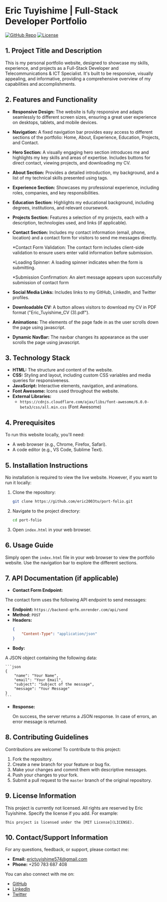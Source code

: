 # Eric Tuyishime | Full-Stack Developer Portfolio

[![GitHub Repo](https://img.shields.io/badge/GitHub-Repo-blue?logo=github)](https://github.com/eric2003tu/port-folio)
[![License](https://img.shields.io/badge/License-None-lightgrey)](./LICENSE) <!-- Update if you add a license -->

## 1. Project Title and Description

This is my personal portfolio website, designed to showcase my skills, experience, and projects as a Full-Stack Developer and Telecommunications & ICT Specialist. It's built to be responsive, visually appealing, and informative, providing a comprehensive overview of my capabilities and accomplishments.

## 2. Features and Functionality

*   **Responsive Design:**  The website is fully responsive and adapts seamlessly to different screen sizes, ensuring a great user experience on desktops, tablets, and mobile devices.
*   **Navigation:** A fixed navigation bar provides easy access to different sections of the portfolio: Home, About, Experience, Education, Projects, and Contact.
*   **Hero Section:**  A visually engaging hero section introduces me and highlights my key skills and areas of expertise.  Includes buttons for direct contact, viewing projects, and downloading my CV.
*   **About Section:**  Provides a detailed introduction, my background, and a list of my technical skills presented using tags.
*   **Experience Section:**  Showcases my professional experience, including roles, companies, and key responsibilities.
*   **Education Section:**  Highlights my educational background, including degrees, institutions, and relevant coursework.
*   **Projects Section:**  Features a selection of my projects, each with a description, technologies used, and links (if applicable).
*   **Contact Section:**  Includes my contact information (email, phone, location) and a contact form for visitors to send me messages directly.

    *Contact Form Validation: The contact form includes client-side validation to ensure users enter valid information before submission.

    *Loading Spinner: A loading spinner indicates when the form is submitting.

    *Submission Confirmation: An alert message appears upon successfully submission of contact form
*   **Social Media Links:** Includes links to my GitHub, LinkedIn, and Twitter profiles.
*   **Downloadable CV:** A button allows visitors to download my CV in PDF format ("Eric\_Tuyishime\_CV (3).pdf").
*   **Animations:** The elements of the page fade in as the user scrolls down the page using javascript.
*   **Dynamic NavBar:** The navbar changes its appearance as the user scrolls the page using javascript.

## 3. Technology Stack

*   **HTML:**  The structure and content of the website.
*   **CSS:** Styling and layout, including custom CSS variables and media queries for responsiveness.
*   **JavaScript:**  Interactive elements, navigation, and animations.
*   **Font Awesome:** Icons used throughout the website.
*   **External Libraries:**
    *   `https://cdnjs.cloudflare.com/ajax/libs/font-awesome/6.0.0-beta3/css/all.min.css` (Font Awesome)

## 4. Prerequisites

To run this website locally, you'll need:

*   A web browser (e.g., Chrome, Firefox, Safari).
*   A code editor (e.g., VS Code, Sublime Text).

## 5. Installation Instructions

No installation is required to view the live website. However, if you want to run it locally:

1.  Clone the repository:
    ```bash
    git clone https://github.com/eric2003tu/port-folio.git
    ```
2.  Navigate to the project directory:
    ```bash
    cd port-folio
    ```
3.  Open `index.html` in your web browser.

## 6. Usage Guide

Simply open the `index.html` file in your web browser to view the portfolio website.  Use the navigation bar to explore the different sections.

## 7. API Documentation (if applicable)

*   **Contact Form Endpoint:**

The contact form uses the following API endpoint to send messages:

*   **Endpoint:** `https://backend-qnfm.onrender.com/api/send`
*   **Method:** `POST`
*   **Headers:**
    ```json
    {
        "Content-Type": "application/json"
    }
    ```
*   **Body:**

A JSON object containing the following data:

    ```json
    {
        "name": "Your Name",
        "email": "Your Email",
        "subject": "Subject of the message",
        "message": "Your Message"
    }
    ```
*   **Response:**

    On success, the server returns a JSON response. In case of errors, an error message is returned.

## 8. Contributing Guidelines

Contributions are welcome! To contribute to this project:

1.  Fork the repository.
2.  Create a new branch for your feature or bug fix.
3.  Make your changes and commit them with descriptive messages.
4.  Push your changes to your fork.
5.  Submit a pull request to the `master` branch of the original repository.

## 9. License Information

This project is currently not licensed. All rights are reserved by Eric Tuyishime.
Specify the license if you add. For example:

```
This project is licensed under the [MIT License](LICENSE).
```

## 10. Contact/Support Information

For any questions, feedback, or support, please contact me:

*   **Email:** erictuyishime574@gmail.com
*   **Phone:** +250 783 687 408

You can also connect with me on:

*   [GitHub](https://github.com/eric2003tu)
*   [LinkedIn](https://www.linkedin.com/in/eric-tuyishime-3444b3358/)
*   [Twitter](https://twitter.com/yourusername)

```
